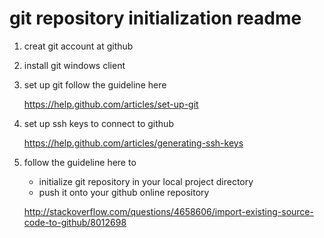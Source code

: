 git repository initialization readme
=========

1. creat git account at github

2. install git windows client

3. set up git follow the guideline here

	https://help.github.com/articles/set-up-git
	
4. set up ssh keys to connect to github

	https://help.github.com/articles/generating-ssh-keys
	
5. follow the guideline here to 

	- initialize git repository in your local project directory
	- push it onto your github online repository

	http://stackoverflow.com/questions/4658606/import-existing-source-code-to-github/8012698